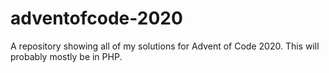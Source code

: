 # adventofcode-2020
A repository showing all of my solutions for Advent of Code 2020. This will probably mostly be in PHP.
